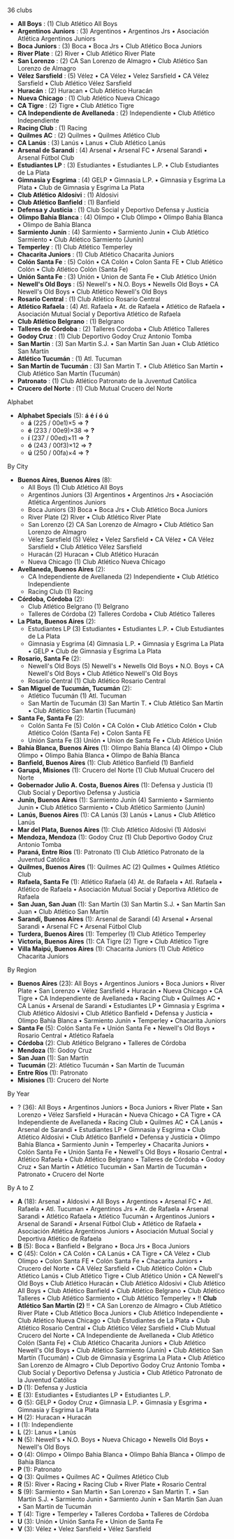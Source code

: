 36 clubs

- **All Boys** : (1) Club Atlético All Boys
- **Argentinos Juniors** : (3) Argentinos • Argentinos Jrs • Asociación Atlética Argentinos Juniors
- **Boca Juniors** : (3) Boca • Boca Jrs • Club Atlético Boca Juniors
- **River Plate** : (2) River • Club Atlético River Plate
- **San Lorenzo** : (2) CA San Lorenzo de Almagro • Club Atlético San Lorenzo de Almagro
- **Vélez Sarsfield** : (5) Vélez • CA Vélez • Velez Sarsfield • CA Vélez Sarsfield • Club Atlético Vélez Sarsfield
- **Huracán** : (2) Huracan • Club Atlético Huracán
- **Nueva Chicago** : (1) Club Atlético Nueva Chicago
- **CA Tigre** : (2) Tigre • Club Atlético Tigre
- **CA Independiente de Avellaneda** : (2) Independiente • Club Atlético Independiente
- **Racing Club** : (1) Racing
- **Quilmes AC** : (2) Quilmes • Quilmes Atlético Club
- **CA Lanús** : (3) Lanús • Lanus • Club Atlético Lanús
- **Arsenal de Sarandí** : (4) Arsenal • Arsenal FC • Arsenal Sarandi • Arsenal Fútbol Club
- **Estudiantes LP** : (3) Estudiantes • Estudiantes L.P. • Club Estudiantes de La Plata
- **Gimnasia y Esgrima** : (4) GELP • Gimnasia L.P. • Gimnasia y Esgrima La Plata • Club de Gimnasia y Esgrima La Plata
- **Club Atlético Aldosivi** : (1) Aldosivi
- **Club Atlético Banfield** : (1) Banfield
- **Defensa y Justicia** : (1) Club Social y Deportivo Defensa y Justicia
- **Olimpo Bahía Blanca** : (4) Olimpo • Club Olimpo • Olimpo Bahia Blanca • Olimpo de Bahía Blanca
- **Sarmiento Junín** : (4) Sarmiento • Sarmiento Junin • Club Atlético Sarmiento • Club Atlético Sarmiento (Junín)
- **Temperley** : (1) Club Atlético Temperley
- **Chacarita Juniors** : (1) Club Atlético Chacarita Juniors
- **Colón Santa Fe** : (5) Colón • CA Colón • Colon Santa FE • Club Atlético Colón • Club Atlético Colón (Santa Fe)
- **Unión Santa Fe** : (3) Unión • Union de Santa Fe • Club Atlético Unión
- **Newell's Old Boys** : (5) Newell's • N.O. Boys • Newells Old Boys • CA Newell's Old Boys • Club Atlético Newell's Old Boys
- **Rosario Central** : (1) Club Atlético Rosario Central
- **Atlético Rafaela** : (4) Atl. Rafaela • At. de Rafaela • Atlético de Rafaela • Asociación Mutual Social y Deportiva Atlético de Rafaela
- **Club Atlético Belgrano** : (1) Belgrano
- **Talleres de Córdoba** : (2) Talleres Cordoba • Club Atlético Talleres
- **Godoy Cruz** : (1) Club Deportivo Godoy Cruz Antonio Tomba
- **San Martín** : (3) San Martin S.J. • San Martín San Juan • Club Atlético San Martín
- **Atlético Tucumán** : (1) Atl. Tucuman
- **San Martín de Tucumán** : (3) San Martin T. • Club Atlético San Martín • Club Atlético San Martín (Tucumán)
- **Patronato** : (1) Club Atlético Patronato de la Juventud Católica
- **Crucero del Norte** : (1) Club Mutual Crucero del Norte




Alphabet

- **Alphabet Specials** (5):  **á**  **é**  **í**  **ó**  **ú** 
  - **á** (225 / 00e1)×5 => **?**
  - **é** (233 / 00e9)×38 => **?**
  - **í** (237 / 00ed)×11 => **?**
  - **ó** (243 / 00f3)×12 => **?**
  - **ú** (250 / 00fa)×4 => **?**




By City

- **Buenos Aires, Buenos Aires** (8): 
  - All Boys  (1) Club Atlético All Boys
  - Argentinos Juniors  (3) Argentinos • Argentinos Jrs • Asociación Atlética Argentinos Juniors
  - Boca Juniors  (3) Boca • Boca Jrs • Club Atlético Boca Juniors
  - River Plate  (2) River • Club Atlético River Plate
  - San Lorenzo  (2) CA San Lorenzo de Almagro • Club Atlético San Lorenzo de Almagro
  - Vélez Sarsfield  (5) Vélez • Velez Sarsfield • CA Vélez • CA Vélez Sarsfield • Club Atlético Vélez Sarsfield
  - Huracán  (2) Huracan • Club Atlético Huracán
  - Nueva Chicago  (1) Club Atlético Nueva Chicago
- **Avellaneda, Buenos Aires** (2): 
  - CA Independiente de Avellaneda  (2) Independiente • Club Atlético Independiente
  - Racing Club  (1) Racing
- **Córdoba, Córdoba** (2): 
  - Club Atlético Belgrano  (1) Belgrano
  - Talleres de Córdoba  (2) Talleres Cordoba • Club Atlético Talleres
- **La Plata, Buenos Aires** (2): 
  - Estudiantes LP  (3) Estudiantes • Estudiantes L.P. • Club Estudiantes de La Plata
  - Gimnasia y Esgrima  (4) Gimnasia L.P. • Gimnasia y Esgrima La Plata • GELP • Club de Gimnasia y Esgrima La Plata
- **Rosario, Santa Fe** (2): 
  - Newell's Old Boys  (5) Newell's • Newells Old Boys • N.O. Boys • CA Newell's Old Boys • Club Atlético Newell's Old Boys
  - Rosario Central  (1) Club Atlético Rosario Central
- **San Miguel de Tucumán, Tucumán** (2): 
  - Atlético Tucumán  (1) Atl. Tucuman
  - San Martín de Tucumán  (3) San Martin T. • Club Atlético San Martín • Club Atlético San Martín (Tucumán)
- **Santa Fe, Santa Fe** (2): 
  - Colón Santa Fe  (5) Colón • CA Colón • Club Atlético Colón • Club Atlético Colón (Santa Fe) • Colon Santa FE
  - Unión Santa Fe  (3) Unión • Union de Santa Fe • Club Atlético Unión
- **Bahía Blanca, Buenos Aires** (1): Olimpo Bahía Blanca  (4) Olimpo • Club Olimpo • Olimpo Bahia Blanca • Olimpo de Bahía Blanca
- **Banfield, Buenos Aires** (1): Club Atlético Banfield  (1) Banfield
- **Garupá, Misiones** (1): Crucero del Norte  (1) Club Mutual Crucero del Norte
- **Gobernador Julio A. Costa, Buenos Aires** (1): Defensa y Justicia  (1) Club Social y Deportivo Defensa y Justicia
- **Junín, Buenos Aires** (1): Sarmiento Junín  (4) Sarmiento • Sarmiento Junin • Club Atlético Sarmiento • Club Atlético Sarmiento (Junín)
- **Lanús, Buenos Aires** (1): CA Lanús  (3) Lanús • Lanus • Club Atlético Lanús
- **Mar del Plata, Buenos Aires** (1): Club Atlético Aldosivi  (1) Aldosivi
- **Mendoza, Mendoza** (1): Godoy Cruz  (1) Club Deportivo Godoy Cruz Antonio Tomba
- **Paraná, Entre Ríos** (1): Patronato  (1) Club Atlético Patronato de la Juventud Católica
- **Quilmes, Buenos Aires** (1): Quilmes AC  (2) Quilmes • Quilmes Atlético Club
- **Rafaela, Santa Fe** (1): Atlético Rafaela  (4) At. de Rafaela • Atl. Rafaela • Atlético de Rafaela • Asociación Mutual Social y Deportiva Atlético de Rafaela
- **San Juan, San Juan** (1): San Martín  (3) San Martin S.J. • San Martín San Juan • Club Atlético San Martín
- **Sarandí, Buenos Aires** (1): Arsenal de Sarandí  (4) Arsenal • Arsenal Sarandi • Arsenal FC • Arsenal Fútbol Club
- **Turdera, Buenos Aires** (1): Temperley  (1) Club Atlético Temperley
- **Victoria, Buenos Aires** (1): CA Tigre  (2) Tigre • Club Atlético Tigre
- **Villa Maipú, Buenos Aires** (1): Chacarita Juniors  (1) Club Atlético Chacarita Juniors




By Region

- **Buenos Aires** (23):   All Boys • Argentinos Juniors • Boca Juniors • River Plate • San Lorenzo • Vélez Sarsfield • Huracán • Nueva Chicago • CA Tigre • CA Independiente de Avellaneda • Racing Club • Quilmes AC • CA Lanús • Arsenal de Sarandí • Estudiantes LP • Gimnasia y Esgrima • Club Atlético Aldosivi • Club Atlético Banfield • Defensa y Justicia • Olimpo Bahía Blanca • Sarmiento Junín • Temperley • Chacarita Juniors
- **Santa Fe** (5):   Colón Santa Fe • Unión Santa Fe • Newell's Old Boys • Rosario Central • Atlético Rafaela
- **Córdoba** (2):   Club Atlético Belgrano • Talleres de Córdoba
- **Mendoza** (1):   Godoy Cruz
- **San Juan** (1):   San Martín
- **Tucumán** (2):   Atlético Tucumán • San Martín de Tucumán
- **Entre Ríos** (1):   Patronato
- **Misiones** (1):   Crucero del Norte




By Year

- ? (36):   All Boys • Argentinos Juniors • Boca Juniors • River Plate • San Lorenzo • Vélez Sarsfield • Huracán • Nueva Chicago • CA Tigre • CA Independiente de Avellaneda • Racing Club • Quilmes AC • CA Lanús • Arsenal de Sarandí • Estudiantes LP • Gimnasia y Esgrima • Club Atlético Aldosivi • Club Atlético Banfield • Defensa y Justicia • Olimpo Bahía Blanca • Sarmiento Junín • Temperley • Chacarita Juniors • Colón Santa Fe • Unión Santa Fe • Newell's Old Boys • Rosario Central • Atlético Rafaela • Club Atlético Belgrano • Talleres de Córdoba • Godoy Cruz • San Martín • Atlético Tucumán • San Martín de Tucumán • Patronato • Crucero del Norte






By A to Z

- **A** (18): Arsenal • Aldosivi • All Boys • Argentinos • Arsenal FC • Atl. Rafaela • Atl. Tucuman • Argentinos Jrs • At. de Rafaela • Arsenal Sarandi • Atlético Rafaela • Atlético Tucumán • Argentinos Juniors • Arsenal de Sarandí • Arsenal Fútbol Club • Atlético de Rafaela • Asociación Atlética Argentinos Juniors • Asociación Mutual Social y Deportiva Atlético de Rafaela
- **B** (5): Boca • Banfield • Belgrano • Boca Jrs • Boca Juniors
- **C** (45): Colón • CA Colón • CA Lanús • CA Tigre • CA Vélez • Club Olimpo • Colon Santa FE • Colón Santa Fe • Chacarita Juniors • Crucero del Norte • CA Vélez Sarsfield • Club Atlético Colón • Club Atlético Lanús • Club Atlético Tigre • Club Atlético Unión • CA Newell's Old Boys • Club Atlético Huracán • Club Atlético Aldosivi • Club Atlético All Boys • Club Atlético Banfield • Club Atlético Belgrano • Club Atlético Talleres • Club Atlético Sarmiento • Club Atlético Temperley • !! **Club Atlético San Martín (2)** !! • CA San Lorenzo de Almagro • Club Atlético River Plate • Club Atlético Boca Juniors • Club Atlético Independiente • Club Atlético Nueva Chicago • Club Estudiantes de La Plata • Club Atlético Rosario Central • Club Atlético Vélez Sarsfield • Club Mutual Crucero del Norte • CA Independiente de Avellaneda • Club Atlético Colón (Santa Fe) • Club Atlético Chacarita Juniors • Club Atlético Newell's Old Boys • Club Atlético Sarmiento (Junín) • Club Atlético San Martín (Tucumán) • Club de Gimnasia y Esgrima La Plata • Club Atlético San Lorenzo de Almagro • Club Deportivo Godoy Cruz Antonio Tomba • Club Social y Deportivo Defensa y Justicia • Club Atlético Patronato de la Juventud Católica
- **D** (1): Defensa y Justicia
- **E** (3): Estudiantes • Estudiantes LP • Estudiantes L.P.
- **G** (5): GELP • Godoy Cruz • Gimnasia L.P. • Gimnasia y Esgrima • Gimnasia y Esgrima La Plata
- **H** (2): Huracan • Huracán
- **I** (1): Independiente
- **L** (2): Lanus • Lanús
- **N** (5): Newell's • N.O. Boys • Nueva Chicago • Newells Old Boys • Newell's Old Boys
- **O** (4): Olimpo • Olimpo Bahia Blanca • Olimpo Bahía Blanca • Olimpo de Bahía Blanca
- **P** (1): Patronato
- **Q** (3): Quilmes • Quilmes AC • Quilmes Atlético Club
- **R** (5): River • Racing • Racing Club • River Plate • Rosario Central
- **S** (9): Sarmiento • San Martín • San Lorenzo • San Martin T. • San Martin S.J. • Sarmiento Junin • Sarmiento Junín • San Martín San Juan • San Martín de Tucumán
- **T** (4): Tigre • Temperley • Talleres Cordoba • Talleres de Córdoba
- **U** (3): Unión • Unión Santa Fe • Union de Santa Fe
- **V** (3): Vélez • Velez Sarsfield • Vélez Sarsfield




